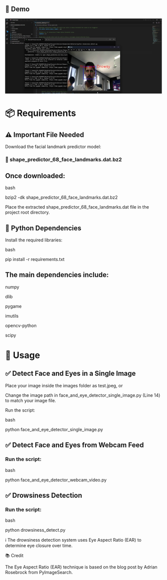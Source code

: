 ## 🎥 Demo

![Drowsiness Detection Preview](./live%20test/img.png)

# 📦 Requirements

## ⚠️ Important File Needed

Download the facial landmark predictor model:

### 🔗 shape_predictor_68_face_landmarks.dat.bz2

## Once downloaded:

bash

bzip2 -dk shape_predictor_68_face_landmarks.dat.bz2

Place the extracted shape_predictor_68_face_landmarks.dat file in the project root directory.

## 🔧 Python Dependencies

Install the required libraries:

bash

pip install -r requirements.txt

## The main dependencies include:

numpy

dlib

pygame

imutils

opencv-python

scipy

# 🚀 Usage

## ✅ Detect Face and Eyes in a Single Image

Place your image inside the images folder as test.jpeg, or

Change the image path in face_and_eye_detector_single_image.py (Line 14) to match your image file.

Run the script:

bash

python face_and_eye_detector_single_image.py

## ✅ Detect Face and Eyes from Webcam Feed

### Run the script:

bash

python face_and_eye_detector_webcam_video.py

## ✅ Drowsiness Detection

### Run the script:

bash

python drowsiness_detect.py

ℹ️ The drowsiness detection system uses Eye Aspect Ratio (EAR) to determine eye closure over time.

📚 Credit

The Eye Aspect Ratio (EAR) technique is based on the blog post by Adrian Rosebrock from PyImageSearch.
